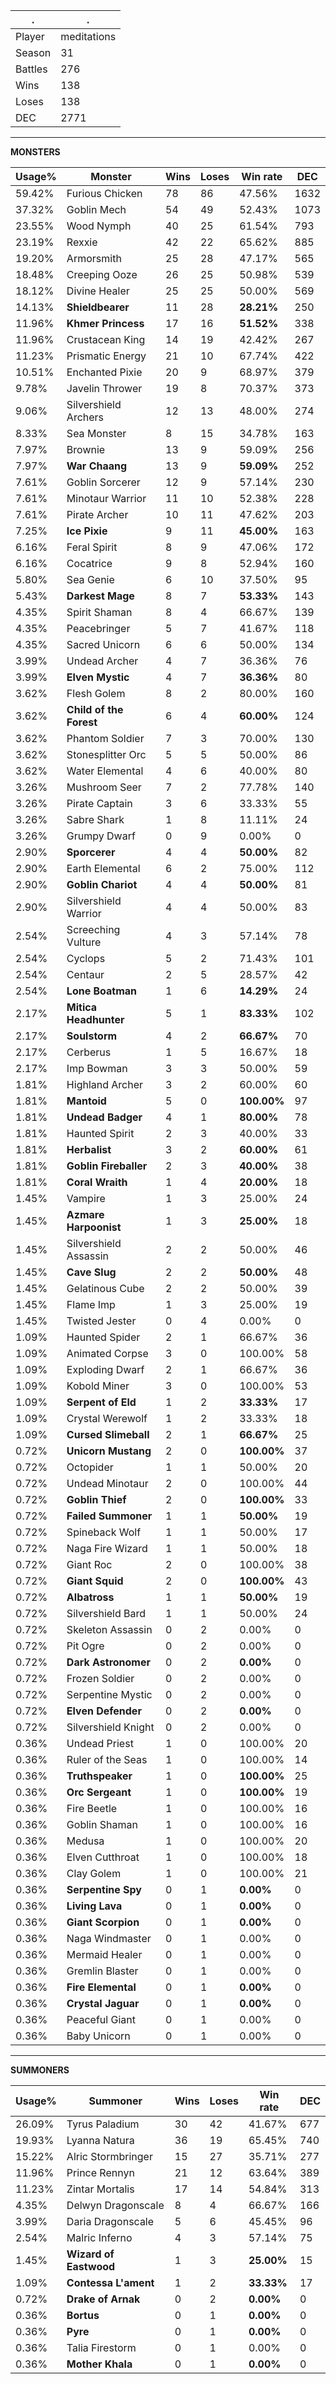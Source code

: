 .|.
|-|-
Player|meditations
Season|31
Battles|276
Wins|138
Loses|138
DEC|2771

---
**MONSTERS**

Usage%|Monster|Wins|Loses|Win rate|DEC|
-|-|-|-|-|-|
59.42%|Furious Chicken|78|86|47.56%|1632|
37.32%|Goblin Mech|54|49|52.43%|1073|
23.55%|Wood Nymph|40|25|61.54%|793|
23.19%|Rexxie|42|22|65.62%|885|
19.20%|Armorsmith|25|28|47.17%|565|
18.48%|Creeping Ooze|26|25|50.98%|539|
18.12%|Divine Healer|25|25|50.00%|569|
14.13%|**Shieldbearer**|11|28|**28.21%**|250|
11.96%|**Khmer Princess**|17|16|**51.52%**|338|
11.96%|Crustacean King|14|19|42.42%|267|
11.23%|Prismatic Energy|21|10|67.74%|422|
10.51%|Enchanted Pixie|20|9|68.97%|379|
9.78%|Javelin Thrower|19|8|70.37%|373|
9.06%|Silvershield Archers|12|13|48.00%|274|
8.33%|Sea Monster|8|15|34.78%|163|
7.97%|Brownie|13|9|59.09%|256|
7.97%|**War Chaang**|13|9|**59.09%**|252|
7.61%|Goblin Sorcerer|12|9|57.14%|230|
7.61%|Minotaur Warrior|11|10|52.38%|228|
7.61%|Pirate Archer|10|11|47.62%|203|
7.25%|**Ice Pixie**|9|11|**45.00%**|163|
6.16%|Feral Spirit|8|9|47.06%|172|
6.16%|Cocatrice|9|8|52.94%|160|
5.80%|Sea Genie|6|10|37.50%|95|
5.43%|**Darkest Mage**|8|7|**53.33%**|143|
4.35%|Spirit Shaman|8|4|66.67%|139|
4.35%|Peacebringer|5|7|41.67%|118|
4.35%|Sacred Unicorn|6|6|50.00%|134|
3.99%|Undead Archer|4|7|36.36%|76|
3.99%|**Elven Mystic**|4|7|**36.36%**|80|
3.62%|Flesh Golem|8|2|80.00%|160|
3.62%|**Child of the Forest**|6|4|**60.00%**|124|
3.62%|Phantom Soldier|7|3|70.00%|130|
3.62%|Stonesplitter Orc|5|5|50.00%|86|
3.62%|Water Elemental|4|6|40.00%|80|
3.26%|Mushroom Seer|7|2|77.78%|140|
3.26%|Pirate Captain|3|6|33.33%|55|
3.26%|Sabre Shark|1|8|11.11%|24|
3.26%|Grumpy Dwarf|0|9|0.00%|0|
2.90%|**Sporcerer**|4|4|**50.00%**|82|
2.90%|Earth Elemental|6|2|75.00%|112|
2.90%|**Goblin Chariot**|4|4|**50.00%**|81|
2.90%|Silvershield Warrior|4|4|50.00%|83|
2.54%|Screeching Vulture|4|3|57.14%|78|
2.54%|Cyclops|5|2|71.43%|101|
2.54%|Centaur|2|5|28.57%|42|
2.54%|**Lone Boatman**|1|6|**14.29%**|24|
2.17%|**Mitica Headhunter**|5|1|**83.33%**|102|
2.17%|**Soulstorm**|4|2|**66.67%**|70|
2.17%|Cerberus|1|5|16.67%|18|
2.17%|Imp Bowman|3|3|50.00%|59|
1.81%|Highland Archer|3|2|60.00%|60|
1.81%|**Mantoid**|5|0|**100.00%**|97|
1.81%|**Undead Badger**|4|1|**80.00%**|78|
1.81%|Haunted Spirit|2|3|40.00%|33|
1.81%|**Herbalist**|3|2|**60.00%**|61|
1.81%|**Goblin Fireballer**|2|3|**40.00%**|38|
1.81%|**Coral Wraith**|1|4|**20.00%**|18|
1.45%|Vampire|1|3|25.00%|24|
1.45%|**Azmare Harpoonist**|1|3|**25.00%**|18|
1.45%|Silvershield Assassin|2|2|50.00%|46|
1.45%|**Cave Slug**|2|2|**50.00%**|48|
1.45%|Gelatinous Cube|2|2|50.00%|39|
1.45%|Flame Imp|1|3|25.00%|19|
1.45%|Twisted Jester|0|4|0.00%|0|
1.09%|Haunted Spider|2|1|66.67%|36|
1.09%|Animated Corpse|3|0|100.00%|58|
1.09%|Exploding Dwarf|2|1|66.67%|36|
1.09%|Kobold Miner|3|0|100.00%|53|
1.09%|**Serpent of Eld**|1|2|**33.33%**|17|
1.09%|Crystal Werewolf|1|2|33.33%|18|
1.09%|**Cursed Slimeball**|2|1|**66.67%**|25|
0.72%|**Unicorn Mustang**|2|0|**100.00%**|37|
0.72%|Octopider|1|1|50.00%|20|
0.72%|Undead Minotaur|2|0|100.00%|44|
0.72%|**Goblin Thief**|2|0|**100.00%**|33|
0.72%|**Failed Summoner**|1|1|**50.00%**|19|
0.72%|Spineback Wolf|1|1|50.00%|17|
0.72%|Naga Fire Wizard|1|1|50.00%|18|
0.72%|Giant Roc|2|0|100.00%|38|
0.72%|**Giant Squid**|2|0|**100.00%**|43|
0.72%|**Albatross**|1|1|**50.00%**|19|
0.72%|Silvershield Bard|1|1|50.00%|24|
0.72%|Skeleton Assassin|0|2|0.00%|0|
0.72%|Pit Ogre|0|2|0.00%|0|
0.72%|**Dark Astronomer**|0|2|**0.00%**|0|
0.72%|Frozen Soldier|0|2|0.00%|0|
0.72%|Serpentine Mystic|0|2|0.00%|0|
0.72%|**Elven Defender**|0|2|**0.00%**|0|
0.72%|Silvershield Knight|0|2|0.00%|0|
0.36%|Undead Priest|1|0|100.00%|20|
0.36%|Ruler of the Seas|1|0|100.00%|14|
0.36%|**Truthspeaker**|1|0|**100.00%**|25|
0.36%|**Orc Sergeant**|1|0|**100.00%**|19|
0.36%|Fire Beetle|1|0|100.00%|16|
0.36%|Goblin Shaman|1|0|100.00%|16|
0.36%|Medusa|1|0|100.00%|20|
0.36%|Elven Cutthroat|1|0|100.00%|18|
0.36%|Clay Golem|1|0|100.00%|21|
0.36%|**Serpentine Spy**|0|1|**0.00%**|0|
0.36%|**Living Lava**|0|1|**0.00%**|0|
0.36%|**Giant Scorpion**|0|1|**0.00%**|0|
0.36%|Naga Windmaster|0|1|0.00%|0|
0.36%|Mermaid Healer|0|1|0.00%|0|
0.36%|Gremlin Blaster|0|1|0.00%|0|
0.36%|**Fire Elemental**|0|1|**0.00%**|0|
0.36%|**Crystal Jaguar**|0|1|**0.00%**|0|
0.36%|Peaceful Giant|0|1|0.00%|0|
0.36%|Baby Unicorn|0|1|0.00%|0|

---
**SUMMONERS**

Usage%|Summoner|Wins|Loses|Win rate|DEC|
-|-|-|-|-|-|
26.09%|Tyrus Paladium|30|42|41.67%|677|
19.93%|Lyanna Natura|36|19|65.45%|740|
15.22%|Alric Stormbringer|15|27|35.71%|277|
11.96%|Prince Rennyn|21|12|63.64%|389|
11.23%|Zintar Mortalis|17|14|54.84%|313|
4.35%|Delwyn Dragonscale|8|4|66.67%|166|
3.99%|Daria Dragonscale|5|6|45.45%|96|
2.54%|Malric Inferno|4|3|57.14%|75|
1.45%|**Wizard of Eastwood**|1|3|**25.00%**|15|
1.09%|**Contessa L'ament**|1|2|**33.33%**|17|
0.72%|**Drake of Arnak**|0|2|**0.00%**|0|
0.36%|**Bortus**|0|1|**0.00%**|0|
0.36%|**Pyre**|0|1|**0.00%**|0|
0.36%|Talia Firestorm|0|1|0.00%|0|
0.36%|**Mother Khala**|0|1|**0.00%**|0|

